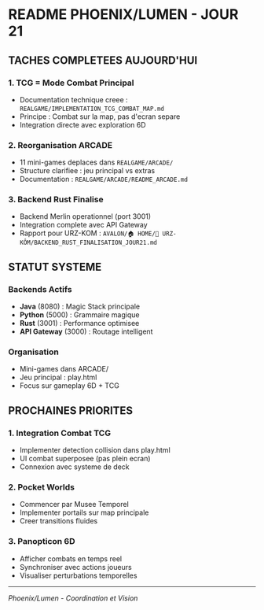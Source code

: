 # README PHOENIX/LUMEN - JOUR 21

## TACHES COMPLETEES AUJOURD'HUI

### 1. TCG = Mode Combat Principal
- Documentation technique creee : `REALGAME/IMPLEMENTATION_TCG_COMBAT_MAP.md`
- Principe : Combat sur la map, pas d'ecran separe
- Integration directe avec exploration 6D

### 2. Reorganisation ARCADE
- 11 mini-games deplaces dans `REALGAME/ARCADE/`
- Structure clarifiee : jeu principal vs extras
- Documentation : `REALGAME/ARCADE/README_ARCADE.md`

### 3. Backend Rust Finalise
- Backend Merlin operationnel (port 3001)
- Integration complete avec API Gateway
- Rapport pour URZ-KOM : `AVALON/🏠 HOME/🐻 URZ-KÔM/BACKEND_RUST_FINALISATION_JOUR21.md`

## STATUT SYSTEME

### Backends Actifs
- **Java** (8080) : Magic Stack principale
- **Python** (5000) : Grammaire magique
- **Rust** (3001) : Performance optimisee
- **API Gateway** (3000) : Routage intelligent

### Organisation
- Mini-games dans ARCADE/
- Jeu principal : play.html
- Focus sur gameplay 6D + TCG

## PROCHAINES PRIORITES

### 1. Integration Combat TCG
- Implementer detection collision dans play.html
- UI combat superposee (pas plein ecran)
- Connexion avec systeme de deck

### 2. Pocket Worlds
- Commencer par Musee Temporel
- Implementer portails sur map principale
- Creer transitions fluides

### 3. Panopticon 6D
- Afficher combats en temps reel
- Synchroniser avec actions joueurs
- Visualiser perturbations temporelles

---
*Phoenix/Lumen - Coordination et Vision*